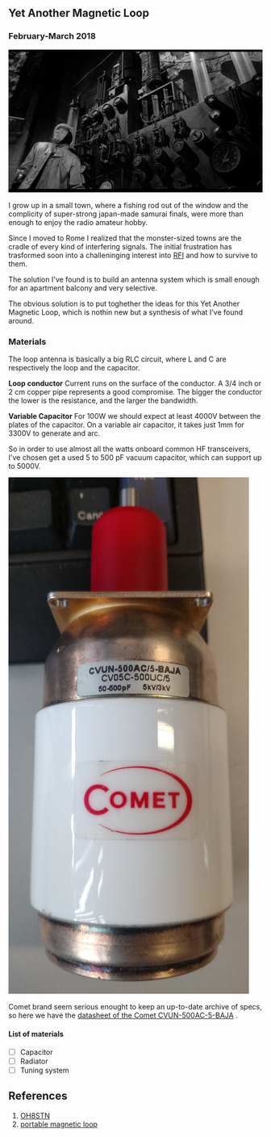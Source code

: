 ## Yet Another Magnetic Loop
### February-March 2018

![Young Frankenstein](../../images/youngfrankenstein.jpg)

I grow up in a small town, where a fishing rod out of the window and the complicity of super-strong japan-made samurai finals, were more than enough to enjoy the radio amateur hobby.

Since I moved to Rome I realized that the monster-sized towns are the cradle of every kind of interfering signals.  The initial frustration has trasformed soon into a challeninging interest into [RFI](https://en.wikipedia.org/wiki/Electromagnetic_interference) and how to survive to them.

The solution I've found is to build an antenna system which is small enough for an apartment balcony and very selective.

The obvious solution is to put toghether the ideas for this Yet Another Magnetic Loop, which is nothin new but a synthesis of what I've found around.


### Materials

The loop antenna is basically a big RLC circuit, where L and C are respectively the loop and the capacitor.

__Loop conductor__ Current runs on the surface of the conductor.  A 3/4 inch or 2 cm copper pipe represents a good compromise.  The bigger the conductor the lower is the resistance, and the larger the bandwidth. 

__Variable Capacitor__ For 100W we should expect at least 4000V between the plates of the capacitor.  On a variable air capacitor, it takes just 1mm for 3300V to generate and arc.

So in order to use almost all the watts onboard common HF transceivers, I've chosen get a used 5 to 500 pF vacuum capacitor, which can support up to 5000V.

![Comet CVUN-500AC-5-BAJA variable capacitor](images/CVUN-500AC-5-BAJA.jpg)

Comet brand seem serious enought to keep an up-to-date archive of specs, so here we have the [datasheet of the Comet CVUN-500AC-5-BAJA](docs/CVUN-500AC-5-BAJA.pdf) .


#### List of materials

- [ ] Capacitor
- [ ] Radiator
- [ ] Tuning system

## References

1. [OH8STN](https://oh8stn.org/)
2. [portable magnetic loop ](https://oh8stn.org/blog/2017/02/09/diy-man-portable-magnetic-loop-antenna/)




